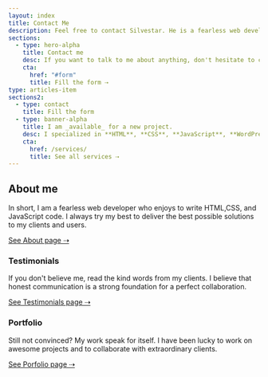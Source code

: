 ```yaml
---
layout: index
title: Contact Me
description: Feel free to contact Silvestar. He is a fearless web developer who enjoys to write HTML,CSS, and JavaScript code.
sections:
  - type: hero-alpha
    title: Contact me
    desc: If you want to talk to me about anything, don't hesitate to contact me. I am always happy to see new messages in my inbox.
    cta:
      href: "#form"
      title: Fill the form ⇢
type: articles-item
sections2:
  - type: contact
    title: Fill the form
  - type: banner-alpha
    title: I am _available_ for a new project.
    desc: I specialized in **HTML**, **CSS**, **JavaScript**, **WordPress**, **Shopify**, and **JAMstack** technologies.
    cta:
      href: /services/
      title: See all services ⇢
---
```


## About me

In short, I am a fearless web developer who enjoys to write HTML,CSS, and JavaScript code. I always try my best to deliver the best possible solutions to my clients and users.

<a class="button button--small" href="/about/">See About page ⇢</a>

### Testimonials

If you don't believe me, read the kind words from my clients. I believe that honest communication is a strong foundation for a perfect collaboration.

<a class="button button--small" href="/testimonials/">See Testimonials page ⇢</a>

### Portfolio

Still not convinced? My work speak for itself. I have been lucky to work on awesome projects and to collaborate with extraordinary clients.

<a class="button button--small" href="/portfolio/">See Porfolio page ⇢</a>
